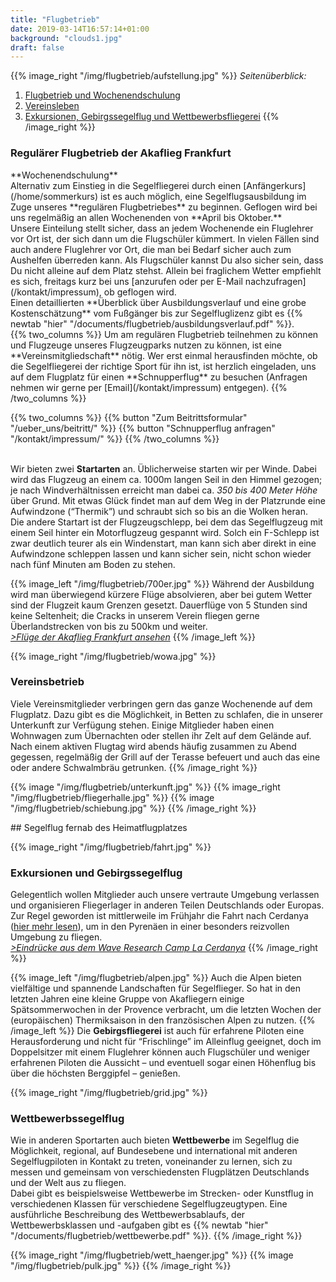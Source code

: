 ```yaml
---
title: "Flugbetrieb"
date: 2019-03-14T16:57:14+01:00
background: "clouds1.jpg"
draft: false
---
```


{{% image_right "/img/flugbetrieb/aufstellung.jpg" %}}
*Seitenüberblick:*

1. [Flugbetrieb und Wochenendschulung](#Wochenendschulung)
2. [Vereinsleben](#Vereinsleben)
3. [Exkursionen, Gebirgssegelflug und Wettbewerbsfliegerei](#Exkursionen)
{{% /image_right %}}

### Regulärer Flugbetrieb der Akaflieg Frankfurt

<a name="Flugbetrieb">
</a>
**Wochenendschulung**
<br>Alternativ zum Einstieg in die Segelfliegerei durch einen [Anfängerkurs](/home/sommerkurs) ist es auch möglich, eine Segelflugsausbildung im Zuge unseres **regulären Flugbetriebes** zu beginnen.
Geflogen wird bei uns regelmäßig an allen Wochenenden von **April bis Oktober.**<br>
Unsere Einteilung stellt sicher, dass an jedem Wochenende ein Fluglehrer vor Ort ist, der sich dann um die Flugschüler kümmert. In vielen Fällen sind auch andere Fluglehrer vor Ort, die man bei Bedarf sicher auch zum Aushelfen überreden kann. Als Flugschüler kannst Du also sicher sein, dass Du nicht alleine auf dem Platz stehst. Allein bei fraglichem Wetter empfiehlt es sich, freitags kurz bei uns [anzurufen oder per E-Mail nachzufragen](/kontakt/impressum), ob geflogen wird.
<br>Einen detaillierten **Überblick über Ausbildungsverlauf und eine grobe Kostenschätzung** vom Fußgänger bis zur Segelfluglizenz gibt es {{% newtab "hier" "/documents/flugbetrieb/ausbildungsverlauf.pdf" %}}.

<div class="row">
{{% two_columns %}}
Um am regulären Flugbetrieb teilnehmen zu können und Flugzeuge unseres Flugzeugparks nutzen zu können, ist eine **Vereinsmitgliedschaft** nötig. Wer erst einmal herausfinden möchte, ob die Segelfliegerei der richtige Sport für ihn ist, ist herzlich eingeladen, uns auf dem Flugplatz für einen **Schnupperflug** zu besuchen (Anfragen nehmen wir gerne per [Email](/kontakt/impressum) entgegen).
{{% /two_columns %}}

{{% two_columns %}}
{{% button "Zum Beitrittsformular" "/ueber_uns/beitritt/" %}}
{{% button "Schnupperflug anfragen" "/kontakt/impressum/" %}}
{{% /two_columns %}}
</div>

<br>Wir bieten zwei **Startarten** an. Üblicherweise starten wir per Winde. Dabei wird das Flugzeug an einem ca. 1000m langen Seil in den Himmel gezogen; je nach Windverhältnissen erreicht man dabei ca. *350 bis 400 Meter Höhe* über Grund. Mit etwas Glück findet man auf dem Weg in der Platzrunde eine Aufwindzone (“Thermik”) und schraubt sich so bis an die Wolken heran.<br>
Die andere Startart ist der Flugzeugschlepp, bei dem das Segelflugzeug mit einem Seil hinter ein Motorflugzeug gespannt wird. Solch ein F-Schlepp ist zwar deutlich teurer als ein Windenstart, man kann sich aber direkt in eine Aufwindzone schleppen lassen und kann sicher sein, nicht schon wieder nach fünf Minuten am Boden zu stehen.<br>

{{% image_left "/img/flugbetrieb/700er.jpg" %}}
Während der Ausbildung wird man überwiegend kürzere Flüge absolvieren, aber bei gutem Wetter sind der Flugzeit kaum Grenzen gesetzt. Dauerflüge von 5 Stunden sind keine Seltenheit; die Cracks in unserem Verein fliegen gerne Überlandstrecken von bis zu 500km und weiter.<br>
*[>Flüge der Akaflieg Frankfurt ansehen](https://www.onlinecontest.org/olc-3.0/gliding/club.html?cc=195&st=olcp&rt=olc&c=C0&sc=&sp=2019)*
{{% /image_left %}}

<a name="Vereinsleben">
</a>

{{% image_right "/img/flugbetrieb/wowa.jpg" %}}

### Vereinsbetrieb

Viele Vereinsmitglieder verbringen gern das ganze Wochenende auf dem Flugplatz. Dazu gibt es die Möglichkeit, in Betten zu schlafen, die in unserer Unterkunft zur Verfügung stehen. Einige Mitglieder haben einen Wohnwagen zum Übernachten oder stellen ihr Zelt auf dem Gelände auf.
<br>Nach einem aktiven Flugtag wird abends häufig zusammen zu Abend gegessen, regelmäßig der Grill auf der Terasse befeuert und auch das eine oder andere Schwalmbräu getrunken.
{{% /image_right %}}

{{% image "/img/flugbetrieb/unterkunft.jpg" %}}
{{% image_right "/img/flugbetrieb/fliegerhalle.jpg" %}}
{{% image "/img/flugbetrieb/schiebung.jpg" %}}
{{% /image_right %}}

<a name="Exkursionen">
</a>
## Segelflug fernab des Heimatflugplatzes

{{% image_right "/img/flugbetrieb/fahrt.jpg" %}}
### Exkursionen und Gebirgssegelflug
Gelegentlich wollen Mitglieder auch unsere vertraute Umgebung verlassen und organisieren Fliegerlager in anderen Teilen Deutschlands oder Europas. Zur Regel geworden ist mittlerweile im Frühjahr die Fahrt nach Cerdanya ([hier mehr lesen](/wissenschaft/flugmeteorologie#Akaflieg-Frankfurt-Wave-Research-Camp)), um in den Pyrenäen in einer besonders reizvollen Umgebung zu fliegen.<br>
*[>Eindrücke aus dem Wave Research Camp La Cerdanya](/galerie/cerdanya)*
{{% /image_right %}}

{{% image_left "/img/flugbetrieb/alpen.jpg" %}}
Auch die Alpen bieten vielfältige und spannende Landschaften für Segelflieger. So hat in den letzten Jahren eine kleine Gruppe von Akafliegern einige Spätsommerwochen in der Provence verbracht, um die letzten Wochen der (europäischen) Thermiksaison in den französischen Alpen zu nutzen.
{{% /image_left %}}
Die **Gebirgsfliegerei** ist auch für erfahrene Piloten eine Herausforderung und nicht für “Frischlinge” im Alleinflug geeignet, doch im Doppelsitzer mit einem Fluglehrer können auch Flugschüler und weniger erfahrenen Piloten die Aussicht – und eventuell sogar einen Höhenflug bis über die höchsten Berggipfel – genießen.


{{% image_right "/img/flugbetrieb/grid.jpg" %}}
### Wettbewerbssegelflug

Wie in anderen Sportarten auch bieten **Wettbewerbe** im Segelflug die Möglichkeit, regional, auf Bundesebene und international mit anderen Segelflugpiloten in Kontakt zu treten, voneinander zu lernen, sich zu messen und gemeinsam von verschiedensten Flugplätzen Deutschlands und der Welt aus zu fliegen.
<br>Dabei gibt es beispielsweise Wettbewerbe im Strecken- oder Kunstflug in verschiedenen Klassen für verschiedene Segelflugzeugtypen.
Eine ausführliche Beschreibung des Wettbewerbsablaufs, der Wettbewerbsklassen und -aufgaben gibt es {{% newtab "hier" "/documents/flugbetrieb/wettbewerbe.pdf" %}}.
{{% /image_right %}}

{{% image_right "/img/flugbetrieb/wett_haenger.jpg" %}}
{{% image "/img/flugbetrieb/pulk.jpg" %}}
{{% /image_right %}}

